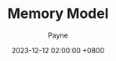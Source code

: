 ---
title: Memory Model
date: 2023-12-12 02:00:00 +0800
categories: [Tech, Linux]
tags: [server, linux, c++]
description: Linux 内存模型以及编译链接原理.
author: Payne
mermaid: true
---